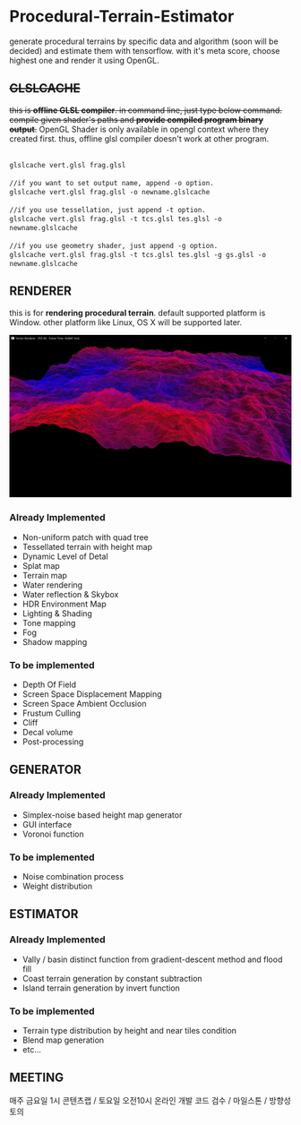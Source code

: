 # Procedural-Terrain-Estimator
generate procedural terrains by specific data and algorithm (soon will be decided) and estimate them with tensorflow. with it's meta score, choose highest one and render it using OpenGL.

## ~~GLSLCACHE~~

~~this is **offline GLSL compiler**. in command line, just type below command.
compile given shader's paths and **provide compiled program binary output**.~~
OpenGL Shader is only available in opengl context where they created first.
thus, offline glsl compiler doesn't work at other program.

```

glslcache vert.glsl frag.glsl

//if you want to set output name, append -o option.
glslcache vert.glsl frag.glsl -o newname.glslcache

//if you use tessellation, just append -t option.
glslcache vert.glsl frag.glsl -t tcs.glsl tes.glsl -o newname.glslcache

//if you use geometry shader, just append -g option.
glslcache vert.glsl frag.glsl -t tcs.glsl tes.glsl -g gs.glsl -o newname.glslcache
```

## RENDERER
this is for **rendering procedural terrain**. default supported platform is Window. other platform like Linux, OS X will be supported later.

![Tessellated Terrain](tessellated_terrain.jpg)

### Already Implemented
* Non-uniform patch with quad tree
* Tessellated terrain with height map
* Dynamic Level of Detal
* Splat map
* Terrain map
* Water rendering
* Water reflection & Skybox
* HDR Environment Map
* Lighting & Shading
* Tone mapping
* Fog
* Shadow mapping

### To be implemented
* Depth Of Field
* Screen Space Displacement Mapping
* Screen Space Ambient Occlusion
* Frustum Culling
* Cliff
* Decal volume
* Post-processing

## GENERATOR  

### Already Implemented
* Simplex-noise based height map generator
* GUI interface
* Voronoi function
 
### To be implemented
* Noise combination process
* Weight distribution 


## ESTIMATOR

### Already Implemented

* Vally / basin distinct function from gradient-descent method and flood fill
* Coast terrain generation by constant subtraction
* Island terrain generation by invert function

### To be implemented
* Terrain type distribution by height and near tiles condition
* Blend map generation
* etc...

## MEETING

매주 금요일 1시 콘텐츠랩 / 토요일 오전10시 온라인 개발
코드 검수 / 마일스톤 / 방향성 토의
